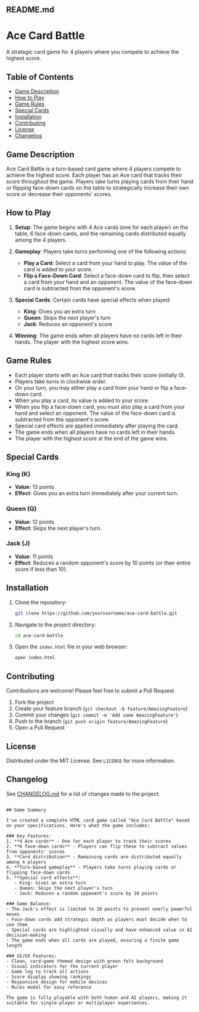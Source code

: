 ## README.md

# Ace Card Battle

A strategic card game for 4 players where you compete to achieve the highest score.

## Table of Contents

- [Game Description](#game-description)
- [How to Play](#how-to-play)
- [Game Rules](#game-rules)
- [Special Cards](#special-cards)
- [Installation](#installation)
- [Contributing](#contributing)
- [License](#license)
- [Changelog](#changelog)

## Game Description

Ace Card Battle is a turn-based card game where 4 players compete to achieve the highest score. Each player has an Ace card that tracks their score throughout the game. Players take turns playing cards from their hand or flipping face-down cards on the table to strategically increase their own score or decrease their opponents' scores.

## How to Play

1. **Setup**: The game begins with 4 Ace cards (one for each player) on the table, 6 face-down cards, and the remaining cards distributed equally among the 4 players.

2. **Gameplay**: Players take turns performing one of the following actions:
   - **Play a Card**: Select a card from your hand to play. The value of the card is added to your score.
   - **Flip a Face-Down Card**: Select a face-down card to flip, then select a card from your hand and an opponent. The value of the face-down card is subtracted from the opponent's score.

3. **Special Cards**: Certain cards have special effects when played:
   - **King**: Gives you an extra turn
   - **Queen**: Skips the next player's turn
   - **Jack**: Reduces an opponent's score

4. **Winning**: The game ends when all players have no cards left in their hands. The player with the highest score wins.

## Game Rules

- Each player starts with an Ace card that tracks their score (initially 0).
- Players take turns in clockwise order.
- On your turn, you may either play a card from your hand or flip a face-down card.
- When you play a card, its value is added to your score.
- When you flip a face-down card, you must also play a card from your hand and select an opponent. The value of the face-down card is subtracted from the opponent's score.
- Special card effects are applied immediately after playing the card.
- The game ends when all players have no cards left in their hands.
- The player with the highest score at the end of the game wins.

## Special Cards

### King (K)
- **Value**: 13 points
- **Effect**: Gives you an extra turn immediately after your current turn.

### Queen (Q)
- **Value**: 12 points
- **Effect**: Skips the next player's turn.

### Jack (J)
- **Value**: 11 points
- **Effect**: Reduces a random opponent's score by 10 points (or their entire score if less than 10).

## Installation

1. Clone the repository:
   ```bash
   git clone https://github.com/yourusername/ace-card-battle.git
   ```

2. Navigate to the project directory:
   ```bash
   cd ace-card-battle
   ```

3. Open the `index.html` file in your web browser:
   ```bash
   open index.html
   ```

## Contributing

Contributions are welcome! Please feel free to submit a Pull Request.

1. Fork the project
2. Create your feature branch (`git checkout -b feature/AmazingFeature`)
3. Commit your changes (`git commit -m 'Add some AmazingFeature'`)
4. Push to the branch (`git push origin feature/AmazingFeature`)
5. Open a Pull Request

## License

Distributed under the MIT License. See `LICENSE` for more information.

## Changelog

See [CHANGELOG.md](CHANGELOG.md) for a list of changes made to the project.
```

## Game Summary

I've created a complete HTML card game called "Ace Card Battle" based on your specifications. Here's what the game includes:

### Key Features:
1. **4 Ace cards** - One for each player to track their scores
2. **6 face-down cards** - Players can flip these to subtract values from opponents' scores
3. **Card distribution** - Remaining cards are distributed equally among 4 players
4. **Turn-based gameplay** - Players take turns playing cards or flipping face-down cards
5. **Special card effects**:
   - King: Gives an extra turn
   - Queen: Skips the next player's turn
   - Jack: Reduces a random opponent's score by 10 points

### Game Balance:
- The Jack's effect is limited to 10 points to prevent overly powerful moves
- Face-down cards add strategic depth as players must decide when to use them
- Special cards are highlighted visually and have enhanced value in AI decision-making
- The game ends when all cards are played, ensuring a finite game length

### UI/UX Features:
- Clean, card-game themed design with green felt background
- Visual indicators for the current player
- Game log to track all actions
- Score display showing rankings
- Responsive design for mobile devices
- Rules modal for easy reference

The game is fully playable with both human and AI players, making it suitable for single-player or multiplayer experiences.